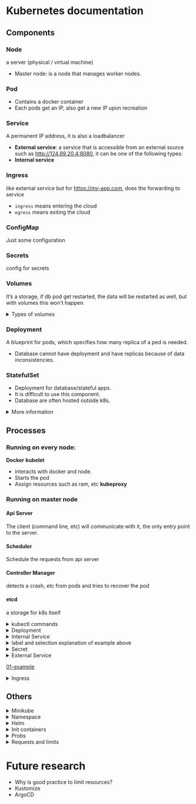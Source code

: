 # Kubernetes documentation

## Components

### Node
a server (physical / virtual machine)

- Master node: is a node that manages worker nodes.

### Pod
- Contains a docker container
- Each pods get an IP, also get a new IP upon recreation

### Service
A permanent IP address, it is also a loadbalancer
- **External service**: a service that is accessible from an external source such as http://124.89.20.4:8080, it can be one of the following types:
- **Internal service**

### Ingress 
like external service but for https://my-app.com, does the forwarding to service

- `ingress` means entering the cloud
- `egress` means exiting the cloud

### ConfigMap
Just some configuration

### Secrets
config for secrets 

### Volumes
It’s a storage, if db pod get restarted, the data will be restarted as well, but with volumes this won't happen. 

<details><summary>Types of volumes</summary><br>

#### Persistent volume
- doesn't depends on the pod lifecycle
- available to all nodes
- must survive if all cluster crash
- Needs actual storage
  - Can come from any source
  - k8s doesn't create or backup the volume
- Cannot be namespaced

Admin role creates `persistent volume` and users create `persistent volume claim`

##### Persistent volume claim
Application needs to claim the pv so it can use them. Another k8s component.

Defines the size of the volume and access type and whatever volume matches this criteria, will be used.
In the pod you have to use that claim in the pod specification. Then the volume is mounted in the pod.

##### Storage Class
Provides `persistent volume` dynamically whenever `persistent volume claim` claims it.
- Cannot be namespaced

#### ConfigMap and Secrets
You can mount them into the pod

<br></details>

### Deployment
A blueprint for pods, which specifies how many replica of a ped is needed.

- Database cannot have deployment and have replicas because of data inconsistencies. 

### StatefulSet
- Deployment for database/stateful apps.
- It is difficult to use this component.
- Database are often hosted outside k8s. 

<details><summary>More information</summary>

- Cannot be created/deleted at the same time
- Cannot be randomly addressed
- Replica pods are not identical, they have their own additional identity

#### Pod Identity 
- Sticky id for each pod
- Created from the same spec but not interchangeable
- Each has a persistent id that maintains across rescheduling

Why it needs id? 
https://youtu.be/X48VuDVv0do?t=11054

</details>

## Processes
### Running on every node:
**Docker**
**kubelet**
- interacts with docker and node. 
- Starts the pod 
- Assign resources such as ram, etc 
**kubeproxy**

### Running on master node
#### Api Server
The client (command line, etc) will communicate with it, the only entry point to the server. 

#### Scheduler
Schedule the requests from api server 

#### Controller Manager
detects a crash, etc from pods and tries to recover the pod 

#### etcd
a storage for k8s itself 

<details><summary>kubectl commands</summary>

- [cheatsheet](https://kubernetes.io/docs/reference/kubectl/cheatsheet/)

```sh
kubectl get nodes 
kubectl get pod 
kubectl get services 
kubectl get deployment 
 
kubectl create deployment NAME --image=IMAGE 
kubectl delete deployment NAME 

# Show auto generated deployment file, and you can edit it for example the image 
kubectl edit deployment NAME 

kubectl logs [pod name]
 
# Show for example the docker download image status
kubectl describe pod [pod name] 
 
kubectl exec –it [pod name] -- bin/bash 
 
kubectl apply –f config_filename

# rollbacks
kubectl rollout history deployment/name
kubectl rollout undo    deployment/name
kubectl rollout undo    deployment/name --to-revision=3
```
</details>

<details><summary>Deployment</summary>

```yaml
apiVersion: apps/v1 
kind: Deployment 
metadata: 
  name: my-app 
  # (1) explained below 
  labels: 
    app: my-app 
# spec of the deployment 
spec: 
  # number of replicas 
  replicas: 1 
  # (2) explained below 
  selector: 
    matchLabels: 
      app: my-app 
  # pods config
  template: 
    metadata: 
      labels: 
        # (3) explained below 
        app: my-app 
    # spec of pods 
    spec: 
      containers: 
        - name: my-app 
          # image of the pod to use 
          image: nginx:1.16 
          # bind that image to this port 
          ports: 
            - containerPort: 8080 
```

</details>
<details><summary>Internal Service</summary>

```yaml
apiVersion: v1 
kind: Service  
metadata:  
  name: my-service  
spec:  
  selector: 
    # (4) explained below:  
    app: my-app 
  ports: 
    - protocol: TCP 
      port: 80 
      targetPort: 8080 
```

</details>

<details><summary>label and selection explanation of example above</summary>

- (3): A pod has a label `app: nginx` (it can be any other key-value pair), 
- (2): Create a connection between deployment (2) and pod (3) 
- (1): This is the deployment label and will be used by the service selector (4) 
- (4): connect to the deployment (1) also to the pod (3)  

</details>
<details><summary>Secret</summary>

```yaml
apiVersion: v1
kind: Secret 
metadata: 
  name: my-secret
type: Opaque 
data:
  username: BASE_64_VALUE
  password: BASE_64_VALUE
```

</details>
<details><summary>External Service</summary>

```yaml
apiVersion: v1 
kind: Service  
metadata:  
  name: my-service  
spec:  
  selector: 
    app: my-app 
  # !! Make it an external service
  type: LoadBalancer
  ports: 
    - protocol: TCP 
      port: 80 
      targetPort: 8080
      # !! Make it an external service
      # port in the browser to access the service
      # it has a range 30000-32000
      nodePort: 30000
```
- if the command `kubectl get service` you can see the external ip address

</details>

[01-example](k8s-examples/01-01-example/README.md)

<details><summary>Ingress</summary>

You want to have my-app.com website and not IP:PORT. 
So you change your external service into internal and then use ingress. and ingress will redirect to that internal service.

```yaml
apiVersion: networking.k8s.io/v1
kind: Ingress
metadata:
  name: myapp-ingress
spec:
  rules:
  - host: myapp.com
    http:
      paths:
        backend:
          serviceName: myapp-internal-service
          servicePort: 8080
```

The yaml file alone won't be enough and it needs ingress controller

### Ingress Controller
A pod or a set of pods that does evaluation and process of ingress rules.

It evaluates all the rules then manages the redirections.

You can choose between many third-party application for Ingress Controller. `K8s Nginx Ingress Controller` is from kubernetes itself. It depends on the cloud service provide. 

### Ingress in cloud service:

Not the only way but one of the common way: 
1. Requests first hit the cloud load balancer (ALS) 
1. Redirect to Ingress controller
1. Ingress rule needs to be defined

[01-02-ingress-example](k8s-examples/01-02-example-ingress/README.md)

### Ingress default backend
When page is not found will call it.

</details>

## Others
<details><summary>Minikube</summary>

- To test k8s on local machine 
- A node cluster run on virtual box
- In minikube service running is not working and showing pending
  - `minikube service [service name]` to make it work

</details>
<details><summary>Namespace</summary>

Organize your resources in a namespace

### Out of box namespaces
#### kube-system
For k8s system use
#### kube-public
publicly accessible data. It is a configmap that contains data without authentication.
#### kube-node-lease
contains heartbeat/availability of nodes information.
#### default
default if you haven't create a new namespace

### Create namespace
`kubectl create namespace [name]`

Or it can be created with config file:
```
metadata: 
  namespace: some-name
```

`kubectl get pod` equals to `kubectl get pod -n default`

</details>
<details><summary>Helm</summary>

Package manager for k8s, to package/distribute yaml files.

### Helm charts

Bundles of YAML files

### Template engine

Example:
```yaml
values.yaml
name: my-app
pod.yaml
metadata:
  name: {{ .Values.name }}
```

</details>
<details><summary>Init containers</summary>

- Runs before app containers
- Run to completions
- Needs to complete successfully before next init container 
- Can have multiple init containers before app contaienrs runs
- Can contains setup scripts annd they can run before app container runs

```yml
kind: Deployment
...
  template:
    spec:
      initContainers:
        - name: init-db
          image: busybox:1.31
          command: ['sh', '-c', 'echo -e "Checking for the availability of MySQL Server deployment"; while ! nc -z mysql 3306; do sleep 1; printf "-"; done; echo -e "  >> MySQL DB Server has started";']
```

</details>
<details><summary>Probs</summary>

### Liveness probs

Restarts the app, if forexample a deadlock appears in the app.

### Readiness probs

- When pod can accept the traffic.
- If the pod is not ready it is removed from service load balancer.

### Startup probs

- To know when a contianer app has started.
- It disables liveness and readiness probes until startup probs is succeeded

### Options to create probs

- Using shell scripts
- Using http get request, e.g. GET health-status
- Using plain tcp socket connection 

### Examples:

Liveness Probe with Command:
```yml
kind: Deployment
...
containers:
  - ...
  livenessProbe:
    exec:
      command:
        - /bin/sh
        - -c
        - nc -z localhost 8095
    # The pod won't show ready until this time is passed
    initialDelaySeconds: 60
    # How often should call this prob
    periodSeconds: 10
```

Readiness Probe with HTTP GET:
```yml
readinessProbe:
  httpGet:
    path: /usermgmt/health-status
    port: 8095
  initialDelaySeconds: 60
  periodSeconds: 10     
```

</details>
<details><summary>Requests and limits</summary>

- Limits: as the `maximum` amount of a resource to be used by a container.
- Requests, on the other hand, are the `minimum` guaranteed amount of a resource that is reserved for a container
- These can be requested per namespaces as well with [LimitRange](https://github.com/stacksimplify/aws-eks-kubernetes-masterclass/tree/master/05-Kubernetes-Important-Concepts-for-Application-Deployments/05-05-Kubernetes-Namespaces/05-05-02-Namespaces-LimitRange-default) or [ResourceQuota](https://github.com/stacksimplify/aws-eks-kubernetes-masterclass/tree/master/05-Kubernetes-Important-Concepts-for-Application-Deployments/05-05-Kubernetes-Namespaces/05-05-03-Namespaces-ResourceQuota)
- It is a good practice to limit both cpu and memory

```yml
resources:
  requests:
    memory: "128Mi"
    cpu: "500m"
  limits:
    memory: "500Mi"
    cpu: "1000m"
```
</details>

# Future research
- Why is good practice to limit resources?
- Kustomize
- ArgoCD
